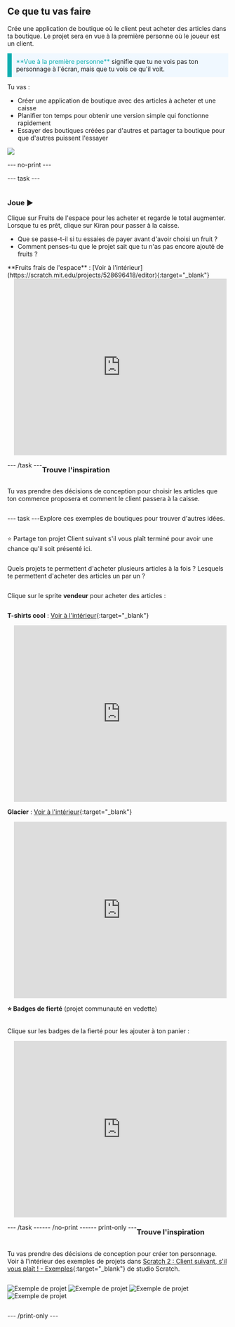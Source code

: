 ## Ce que tu vas faire

Crée une application de boutique où le client peut acheter des articles dans ta boutique. Le projet sera en vue à la première personne où le joueur est un client.

<p style="border-left: solid; border-width:10px; border-color: #0faeb0; background-color: aliceblue; padding: 10px;">
<span style="color: #0faeb0">**Vue à la première personne**</span> signifie que tu ne vois pas ton personnage à l'écran, mais que tu vois ce qu'il voit.
</p>

Tu vas :
+ Créer une application de boutique avec des articles à acheter et une caisse
+ Planifier ton temps pour obtenir une version simple qui fonctionne rapidement
+ Essayer des boutiques créées par d'autres et partager ta boutique pour que d'autres puissent l'essayer

![](images/example-strip.png)

--- no-print ---

--- task ---

<div style="display: flex; flex-wrap: wrap">
<div style="flex-basis: 175px; flex-grow: 1">  

### Joue ▶️ 

Clique sur Fruits de l'espace pour les acheter et regarde le total augmenter. Lorsque tu es prêt, clique sur Kiran pour passer à la caisse. 

+ Que se passe-t-il si tu essaies de payer avant d'avoir choisi un fruit ? 
+ Comment penses-tu que le projet sait que tu n'as pas encore ajouté de fruits ?

</div>
<div>
**Fruits frais de l'espace** : [Voir à l'intérieur](https://scratch.mit.edu/projects/528696418/editor){:target="_blank"}
<div class="scratch-preview" style="margin-left: 15px;">
  <iframe allowtransparency="true" width="485" height="402" src="https://scratch.mit.edu/projects/embed/528696418/?autostart=false" frameborder="0"></iframe>
</div>
</div>

--- /task ---

### Trouve l'inspiration

Tu vas prendre des décisions de conception pour choisir les articles que ton commerce proposera et comment le client passera à la caisse.

--- task ---

Explore ces exemples de boutiques pour trouver d'autres idées.

⭐ Partage ton projet Client suivant s'il vous plaît terminé pour avoir une chance qu'il soit présenté ici.

Quels projets te permettent d'acheter plusieurs articles à la fois ? Lesquels te permettent d'acheter des articles un par un ?

Clique sur le sprite **vendeur** pour acheter des articles :

**T-shirts cool** : [Voir à l'intérieur](https://scratch.mit.edu/projects/528697069/editor){:target="_blank"}
<div class="scratch-preview" style="margin-left: 15px;">
  <iframe allowtransparency="true" width="485" height="402" src="https://scratch.mit.edu/projects/embed/528697069/?autostart=false" frameborder="0"></iframe>
</div>

**Glacier** : [Voir à l'intérieur](https://scratch.mit.edu/projects/525972748/editor){:target="_blank"}
<div class="scratch-preview" style="margin-left: 15px;">
  <iframe allowtransparency="true" width="485" height="402" src="https://scratch.mit.edu/projects/embed/525972748/?autostart=false" frameborder="0"></iframe>
</div>

**⭐ Badges de fierté** (projet communauté en vedette)

Clique sur les badges de la fierté pour les ajouter à ton panier :

<div class="scratch-preview" style="margin-left: 15px;">
  <iframe allowtransparency="true" width="485" height="402" src="https://scratch.mit.edu/projects/embed/750787529/?autostart=false" frameborder="0"></iframe>
</div>

--- /task ---

--- /no-print ---

--- print-only ---

### Trouve l'inspiration

Tu vas prendre des décisions de conception pour créer ton personnage. Voir à l'intérieur des exemples de projets dans [Scratch 2 : Client suivant, s'il vous plaît ! - Exemples](https://scratch.mit.edu/studios/29611454/){:target="_blank"} de studio Scratch.

![Exemple de projet](images/fruit.png) ![Exemple de projet](images/tshirt.png) ![Exemple de projet](images/icecream.png) ![Exemple de projet](images/vending.png)

--- /print-only ---

